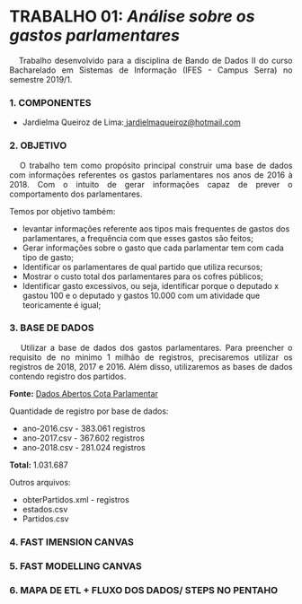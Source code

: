 # TRABALHO 01: _Análise sobre os gastos parlamentares_

<P align="justify">&nbsp&nbsp Trabalho desenvolvido para a disciplina de Bando de Dados II do curso Bacharelado em Sistemas de Informação (IFES - Campus Serra) no semestre 2019/1. </p>

### 1. COMPONENTES<br>
-  Jardielma Queiroz de Lima:<a href="url"> jardielmaqueiroz@hotmail.com </a>
### 2. OBJETIVO<br>
<P align="justify">&nbsp&nbsp O trabalho tem como propósito principal construir uma base de dados com informações referentes os gastos parlamentares nos anos de 2016 à 2018. Com o intuito de gerar informações capaz de prever o comportamento dos parlamentares.</p>

Temos por objetivo também:

- levantar informações referente aos tipos mais frequentes de gastos dos parlamentares, a frequência com que esses gastos são feitos;
- Gerar informações sobre o gasto que cada parlamentar tem com cada tipo de gasto;
- Identificar os parlamentares de qual partido que utiliza recursos;
- Mostrar o custo total dos parlamentares para os cofres públicos; 
- Identificar gasto excessivos, ou seja, identificar porque o deputado x gastou 100 e o deputado y gastos 10.000 com um atividade que teoricamente é igual;

### 3. BASE DE DADOS<br>
<P align="justify">&nbsp&nbsp  Utilizar a base de dados dos gastos parlamentares. Para preencher o requisito de no minimo 1 milhão de registros, precisaremos utilizar os registros de 2018, 2017 e 2016. Além disso, utilizaremos as bases de dados contendo registro dos partidos.<br>
  
**Fonte:**  [Dados Abertos Cota Parlamentar](http://www2.camara.leg.br/transparencia/cota-para-exercicio-da-atividade-parlamentar/dados-abertos-cota-parlamentar) 
</p>

Quantidade de registro por base de dados:

- ano-2016.csv - 383.061 registros
- ano-2017.csv - 367.602 registros
- ano-2018.csv - 281.024 registros

**Total:** 1.031.687

Outros arquivos:

- obterPartidos.xml - registros
- estados.csv
- Partidos.csv


### 4. FAST IMENSION CANVAS <br>
### 5. FAST MODELLING CANVAS <br>
### 6. MAPA DE ETL + FLUXO DOS DADOS/ STEPS NO PENTAHO<br> 

